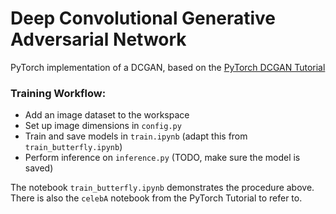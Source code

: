 # Deep Convolutional Generative Adversarial Network

PyTorch implementation of a DCGAN, based on the [PyTorch DCGAN Tutorial](https://pytorch.org/tutorials/beginner/dcgan_faces_tutorial.html)

### Training Workflow:
- Add an image dataset to the workspace
- Set up image dimensions in `config.py`
- Train and save models in `train.ipynb` (adapt this from `train_butterfly.ipynb`)
- Perform inference on `inference.py` (TODO, make sure the model is saved)

The notebook `train_butterfly.ipynb` demonstrates the procedure above. There is also the `celebA` notebook from the PyTorch Tutorial to refer to.
